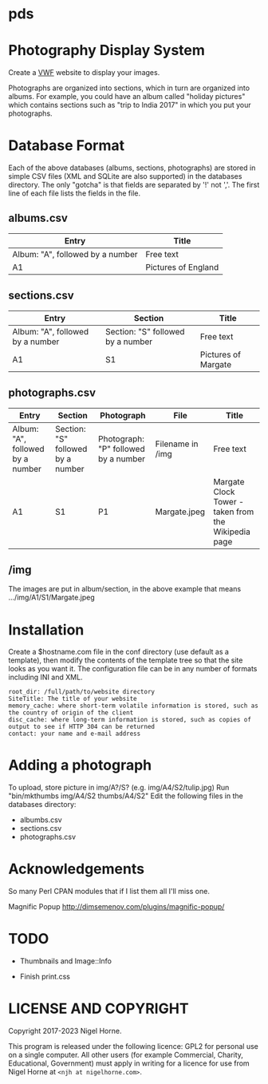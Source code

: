 pds
===

# Photography Display System

Create a [VWF](//github.com/nigelhorne/vwf) website to display your images.

Photographs are organized into sections, which in turn are organized into albums.
For example, you could have an album called "holiday pictures" which contains
sections such as "trip to India 2017" in which you put your photographs.

# Database Format

Each of the above databases (albums, sections, photographs) are stored in simple CSV
files (XML and SQLite are also supported) in the databases directory.
The only "gotcha" is that fields are separated by '!' not ','.
The first line of each file lists the fields in the file.

## albums.csv

Entry | Title
--- | ---
Album: "A", followed by a number | Free text
A1 | Pictures of England

## sections.csv

Entry | Section | Title
--- | --- | ---
Album: "A", followed by a number | Section: "S" followed by a number | Free text
A1 | S1 | Pictures of Margate

## photographs.csv

Entry | Section | Photograph | File | Title
--- | --- | --- | --- | ---
Album: "A", followed by a number | Section: "S" followed by a number | Photograph: "P" followed by a number | Filename in /img | Free text
A1 | S1 | P1 | Margate.jpeg | Margate Clock Tower - taken from the Wikipedia page

## /img

The images are put in album/section, in the above example that means .../img/A1/S1/Margate.jpeg

# Installation

Create a $hostname.com file in the conf directory
(use default as a template),
then modify the contents of the template tree so that the site looks as you
want it.
The configuration file can be in any number of formats including INI and XML.

    root_dir: /full/path/to/website directory
    SiteTitle: The title of your website
    memory_cache: where short-term volatile information is stored, such as the country of origin of the client
    disc_cache: where long-term information is stored, such as copies of output to see if HTTP 304 can be returned
    contact: your name and e-mail address

# Adding a photograph

To upload, store picture in img/A?/S? (e.g. img/A4/S2/tulip.jpg)
Run "bin/mkthumbs img/A4/S2 thumbs/A4/S2"
Edit the following files in the databases directory:
* albumbs.csv
* sections.csv
* photographs.csv

# Acknowledgements

So many Perl CPAN modules that if I list them all I'll miss one.

Magnific Popup http://dimsemenov.com/plugins/magnific-popup/

# TODO

* Thumbnails and Image::Info

* Finish print.css

# LICENSE AND COPYRIGHT

Copyright 2017-2023 Nigel Horne.

This program is released under the following licence: GPL2 for personal use on
a single computer.
All other users (for example Commercial, Charity, Educational, Government)
must apply in writing for a licence for use from Nigel Horne at `<njh at nigelhorne.com>`.
